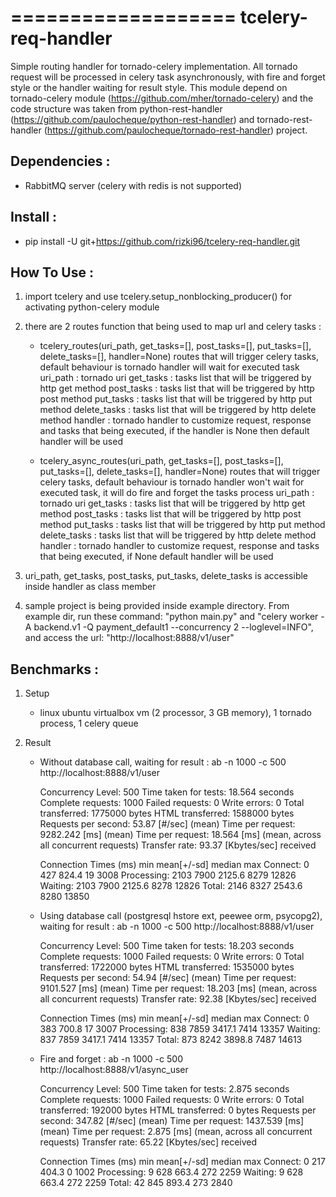 ===================
tcelery-req-handler
===================

Simple routing handler for tornado-celery implementation. All tornado request will be processed in celery task asynchronously,
with fire and forget style or the handler waiting for result style. This module depend on tornado-celery module
(https://github.com/mher/tornado-celery) and the code structure was taken from python-rest-handler
(https://github.com/paulocheque/python-rest-handler) and tornado-rest-handler (https://github.com/paulocheque/tornado-rest-handler)
project.


Dependencies :
--------------
* RabbitMQ server (celery with redis is not supported)


Install :
---------
* pip install -U git+https://github.com/rizki96/tcelery-req-handler.git


How To Use :
------------
1. import tcelery and use tcelery.setup_nonblocking_producer() for activating python-celery module

2. there are 2 routes function that being used to map url and celery tasks :

    * tcelery_routes(uri_path, get_tasks=[], post_tasks=[], put_tasks=[], delete_tasks=[], handler=None)
      routes that will trigger celery tasks, default behaviour is tornado handler will wait for executed task
      uri_path : tornado uri
      get_tasks : tasks list that will be triggered by http get method
      post_tasks : tasks list that will be triggered by http post method
      put_tasks : tasks list that will be triggered by http put method
      delete_tasks : tasks list that will be triggered by http delete method
      handler : tornado handler to customize request, response and tasks that being executed, if the handler is None then
                default handler will be used

    * tcelery_async_routes(uri_path, get_tasks=[], post_tasks=[], put_tasks=[], delete_tasks=[], handler=None)
      routes that will trigger celery tasks, default behaviour is tornado handler won't wait for executed task, it will
      do fire and forget the tasks process
      uri_path : tornado uri
      get_tasks : tasks list that will be triggered by http get method
      post_tasks : tasks list that will be triggered by http post method
      put_tasks : tasks list that will be triggered by http put method
      delete_tasks : tasks list that will be triggered by http delete method
      handler : tornado handler to customize request, response and tasks that being executed, if None default handler will
                be used

3. uri_path, get_tasks, post_tasks, put_tasks, delete_tasks is accessible inside handler as class member

4. sample project is being provided inside example directory. From example dir, run these command: "python main.py" and
   "celery worker -A backend.v1 -Q payment_default1 --concurrency 2 --loglevel=INFO", and access the url:
   "http://localhost:8888/v1/user"


Benchmarks :
------------
1. Setup

    * linux ubuntu virtualbox vm (2 processor, 3 GB memory), 1 tornado process, 1 celery queue

2. Result

    * Without database call, waiting for result :
      ab -n 1000 -c 500 http://localhost:8888/v1/user

        Concurrency Level:      500
        Time taken for tests:   18.564 seconds
        Complete requests:      1000
        Failed requests:        0
        Write errors:           0
        Total transferred:      1775000 bytes
        HTML transferred:       1588000 bytes
        Requests per second:    53.87 [#/sec] (mean)
        Time per request:       9282.242 [ms] (mean)
        Time per request:       18.564 [ms] (mean, across all concurrent requests)
        Transfer rate:          93.37 [Kbytes/sec] received

        Connection Times (ms)
                      min  mean[+/-sd] median   max
        Connect:        0  427 824.4     19    3008
        Processing:  2103 7900 2125.6   8279   12826
        Waiting:     2103 7900 2125.6   8278   12826
        Total:       2146 8327 2543.6   8280   13850

    * Using database call (postgresql hstore ext, peewee orm, psycopg2), waiting for result :
      ab -n 1000 -c 500 http://localhost:8888/v1/user

        Concurrency Level:      500
        Time taken for tests:   18.203 seconds
        Complete requests:      1000
        Failed requests:        0
        Write errors:           0
        Total transferred:      1722000 bytes
        HTML transferred:       1535000 bytes
        Requests per second:    54.94 [#/sec] (mean)
        Time per request:       9101.527 [ms] (mean)
        Time per request:       18.203 [ms] (mean, across all concurrent requests)
        Transfer rate:          92.38 [Kbytes/sec] received

        Connection Times (ms)
                      min  mean[+/-sd] median   max
        Connect:        0  383 700.8     17    3007
        Processing:   838 7859 3417.1   7414   13357
        Waiting:      837 7859 3417.1   7414   13357
        Total:        873 8242 3898.8   7487   14613

    * Fire and forget :
      ab -n 1000 -c 500 http://localhost:8888/v1/async_user

        Concurrency Level:      500
        Time taken for tests:   2.875 seconds
        Complete requests:      1000
        Failed requests:        0
        Write errors:           0
        Total transferred:      192000 bytes
        HTML transferred:       0 bytes
        Requests per second:    347.82 [#/sec] (mean)
        Time per request:       1437.539 [ms] (mean)
        Time per request:       2.875 [ms] (mean, across all concurrent requests)
        Transfer rate:          65.22 [Kbytes/sec] received

        Connection Times (ms)
                      min  mean[+/-sd] median   max
        Connect:        0  217 404.3      0    1002
        Processing:     9  628 663.4    272    2259
        Waiting:        9  628 663.4    272    2259
        Total:         42  845 893.4    273    2840
